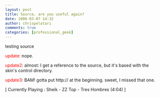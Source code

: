 ```yaml
---
layout: post
title: Source, are you useful again?
date: 2006-03-07 14:32
author: chrispelatari
comments: true
categories: [professional_geek]
---
```


<p>testing source</p>
<p><font color="#ff0000">update</font>: nope. </p>
<p><font color="#ff0000">update2</font>: almost: I get a reference to the source, 
but it's based with the skin's control directory.</p>
<p><font color="#ff0000">update3</font>: BAM! gotta put http:// at the beginning. 
sweet, I missed that one.</p>
<p class="media">[ Currently Playing : Sheik - ZZ Top - Tres Hombres (4:04) 
]</p>
